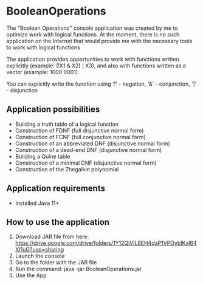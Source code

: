 # BooleanOperations

The "Boolean Operations" console application was created by me to optimize work with logical functions. At the moment, there is no such application on the Internet that would provide me with the necessary tools to work with logical functions

The application provides opportunities to work with functions written explicitly (example: (!X1 & X2) | X3), and also with functions written as a vector (example: 1000 0001).

You can explicitly write the function using '!' - negation, '&' - conjunction, '|' - disjunction

## Application possibilities
* Building a truth table of a logical function
* Construction of FDNF (full disjunctive normal form)
* Construction of FCNF (full conjunctive normal form)
* Construction of an abbreviated DNF (disjunctive normal form)
* Construction of a dead-end DNF (disjunctive normal form)
* Building a Quine table
* Construction of a minimal DNF (disjunctive normal form)
* Construction of the Zhegalkin polynomial

## Application requirements
* Installed Java 11+ 
## How to use the application
1. Download JAR file from here: https://drive.google.com/drive/folders/1Y12QiViL8EH4daP1VPOybIKxI64XI1uG?usp=sharing
2. Launch the console
3. Go to the folder with the JAR file
4. Run the command: java -jar BooleanOperations.jar
5. Use the App
